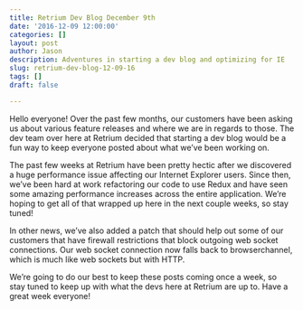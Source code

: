 ```yaml
---
title: Retrium Dev Blog December 9th
date: '2016-12-09 12:00:00'
categories: []
layout: post
author: Jason
description: Adventures in starting a dev blog and optimizing for IE
slug: retrium-dev-blog-12-09-16
tags: []
draft: false

---
```


Hello everyone! Over the past few months, our customers have been asking us about various feature releases and where we are in regards to those. The dev team over here at Retrium decided that starting a dev blog would be a fun way to keep everyone posted about what we’ve been working on.

The past few weeks at Retrium have been pretty hectic after we discovered a huge performance issue affecting our Internet Explorer users. Since then, we’ve been hard at work refactoring our code to use Redux and have seen some amazing performance increases across the entire application. We’re hoping to get all of that wrapped up here in the next couple weeks, so stay tuned!

In other news, we’ve also added a patch that should help out some of our customers that have firewall restrictions that block outgoing web socket connections. Our web socket connection now falls back to browserchannel, which is much like web sockets but with HTTP.

We’re going to do our best to keep these posts coming once a week, so stay tuned to keep up with what the devs here at Retrium are up to. Have a great week everyone!

